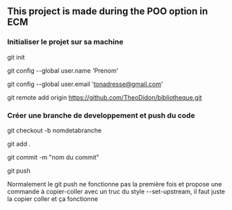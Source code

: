 ## This project is made during the POO option in ECM

### Initialiser le projet sur sa machine
git init

git config --global user.name 'Prenom'

git config --global user.email 'tonadresse@gmail.com'

git remote add origin https://github.com/TheoDidon/bibliotheque.git

### Créer une branche de developpement et push du code

git checkout -b nomdetabranche

git add .

git commit -m "nom du commit"

git push

Normalement le git push ne fonctionne pas la première fois et propose une commande à copier-coller avec un truc du style --set-upstream, il faut juste la copier coller et ça fonctionne
